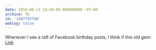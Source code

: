 ```yaml
---
date: 2014-08-11 14:49:00.000000000 -07:00
archive: fb
id: '1407793740'
weblog: false
---
```


Whenever I see a raft of Facebook birthday posts, I think if this old gem: [Link](http://www.slate.com/articles/technology/technology/2011/08/my_fake_facebook_birthdays.single.html)
